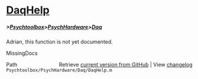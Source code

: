# [DaqHelp](DaqHelp)
##### >[Psychtoolbox](Psychtoolbox)>[PsychHardware](PsychHardware)>[Daq](Daq)

Adrian, this function is not yet documented.


 MissingDocs



<div class="code_header" style="text-align:right;">
  <span style="float:left;">Path&nbsp;&nbsp;</span> <span class="counter">Retrieve <a href=
  "https://raw.github.com/Psychtoolbox-3/Psychtoolbox-3/beta/Psychtoolbox/PsychHardware/Daq/DaqHelp.m">current version from GitHub</a> | View <a href=
  "https://github.com/Psychtoolbox-3/Psychtoolbox-3/commits/beta/Psychtoolbox/PsychHardware/Daq/DaqHelp.m">changelog</a></span>
</div>
<div class="code">
  <code>Psychtoolbox/PsychHardware/Daq/DaqHelp.m</code>
</div>

